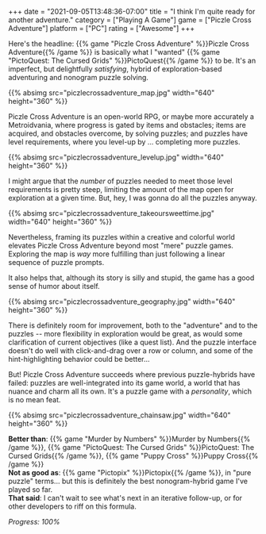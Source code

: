 +++
date = "2021-09-05T13:48:36-07:00"
title = "I think I'm quite ready for another adventure."
category = ["Playing A Game"]
game = ["Piczle Cross Adventure"]
platform = ["PC"]
rating = ["Awesome"]
+++

Here's the headline: {{% game "Piczle Cross Adventure" %}}Piczle Cross Adventure{{% /game %}} is basically what I "wanted" {{% game "PictoQuest: The Cursed Grids" %}}PictoQuest{{% /game %}} to be.  It's an imperfect, but delightfully <i>satisfying</i>, hybrid of exploration-based adventuring and nonogram puzzle solving.

{{% absimg src="piczlecrossadventure_map.jpg" width="640" height="360" %}}

Piczle Cross Adventure is an open-world RPG, or maybe more accurately a Metroidvania, where progress is gated by items and obstacles; items are acquired, and obstacles overcome, by solving puzzles; and puzzles have level requirements, where you level-up by ... completing more puzzles.

{{% absimg src="piczlecrossadventure_levelup.jpg" width="640" height="360" %}}

I might argue that the <i>number</i> of puzzles needed to meet those level requirements is pretty steep, limiting the amount of the map open for exploration at a given time.  But, hey, I was gonna do all the puzzles anyway.

{{% absimg src="piczlecrossadventure_takeoursweettime.jpg" width="640" height="360" %}}

Nevertheless, framing its puzzles within a creative and colorful world elevates Piczle Cross Adventure beyond most "mere" puzzle games.  Exploring the map is <i>way</i> more fulfilling than just following a linear sequence of puzzle prompts.

It also helps that, although its story is silly and stupid, the game has a good sense of humor about itself.

{{% absimg src="piczlecrossadventure_geography.jpg" width="640" height="360" %}}

There is definitely room for improvement, both to the "adventure" and to the puzzles -- more flexibility in exploration would be great, as would some clarification of current objectives (like a quest list).  And the puzzle interface doesn't do well with click-and-drag over a row or column, and some of the hint-highlighting behavior could be better...

But! Piczle Cross Adventure succeeds where previous puzzle-hybrids have failed: puzzles are well-integrated into its game world, a world that has nuance and charm all its own.  It's a puzzle game with a <i>personality</i>, which is no mean feat.

{{% absimg src="piczlecrossadventure_chainsaw.jpg" width="640" height="360" %}}

<b>Better than</b>: {{% game "Murder by Numbers" %}}Murder by Numbers{{% /game %}}, {{% game "PictoQuest: The Cursed Grids" %}}PictoQuest: The Cursed Grids{{% /game %}}, {{% game "Puppy Cross" %}}Puppy Cross{{% /game %}}  
<b>Not as good as</b>: {{% game "Pictopix" %}}Pictopix{{% /game %}}, in "pure puzzle" terms... but this is definitely the best nonogram-hybrid game I've played so far.  
<b>That said</b>: I can't wait to see what's next in an iterative follow-up, or for other developers to riff on this formula.

<i>Progress: 100%</i>
